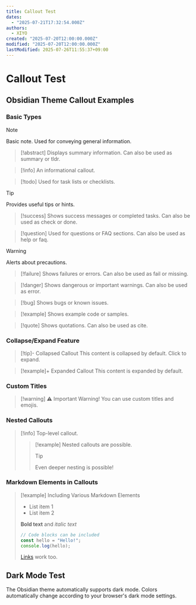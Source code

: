 ```yaml
---
title: Callout Test
dates:
  - "2025-07-21T17:32:54.000Z"
authors:
  - XIYO
created: "2025-07-20T12:00:00.000Z"
modified: "2025-07-20T12:00:00.000Z"
lastModified: 2025-07-26T11:55:37+09:00
---
```


# Callout Test

## Obsidian Theme Callout Examples

### Basic Types

> [!note]
> Basic note. Used for conveying general information.

> [!abstract]
> Displays summary information. Can also be used as summary or tldr.

> [!info]
> An informational callout.

> [!todo]
> Used for task lists or checklists.

> [!tip]
> Provides useful tips or hints.

> [!success]
> Shows success messages or completed tasks. Can also be used as check or done.

> [!question]
> Used for questions or FAQ sections. Can also be used as help or faq.

> [!warning]
> Alerts about precautions.

> [!failure]
> Shows failures or errors. Can also be used as fail or missing.

> [!danger]
> Shows dangerous or important warnings. Can also be used as error.

> [!bug]
> Shows bugs or known issues.

> [!example]
> Shows example code or samples.

> [!quote]
> Shows quotations. Can also be used as cite.

### Collapse/Expand Feature

> [!tip]- Collapsed Callout
> This content is collapsed by default. Click to expand.

> [!example]+ Expanded Callout
> This content is expanded by default.

### Custom Titles

> [!warning] ⚠️ Important Warning!
> You can use custom titles and emojis.

### Nested Callouts

> [!info]
> Top-level callout.
> > [!example]
> > Nested callouts are possible.
> > > [!tip]
> > > Even deeper nesting is possible!

### Markdown Elements in Callouts

> [!example] Including Various Markdown Elements
> - List item 1
> - List item 2
> 
> **Bold text** and *italic text*
> 
> ```javascript
> // Code blocks can be included
> const hello = "Hello!";
> console.log(hello);
> ```
> 
> [Links](https://xiyo.dev) work too.

## Dark Mode Test

The Obsidian theme automatically supports dark mode. Colors automatically change according to your browser's dark mode settings.

